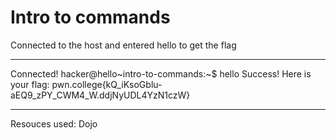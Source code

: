 # Intro to commands
Connected to the host and entered hello to get the flag
***
Connected!
hacker@hello~intro-to-commands:~$ hello
Success! Here is your flag:
pwn.college{kQ_iKsoGblu-aEQ9_zPY_CWM4_W.ddjNyUDL4YzN1czW}
***
Resouces used:
Dojo
